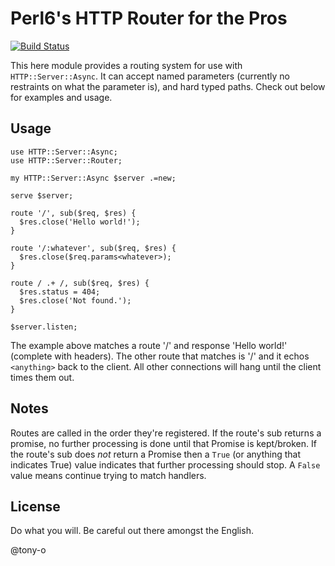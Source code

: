 # Perl6's HTTP Router for the Pros

[![Build Status](https://travis-ci.org/tony-o/perl6-http-server-router.svg)](https://travis-ci.org/tony-o/perl6-http-server-router)

This here module provides a routing system for use with ```HTTP::Server::Async```.  It can accept named parameters (currently no restraints on what the parameter is), and hard typed paths.  Check out below for examples and usage.

## Usage

```perl6
use HTTP::Server::Async;
use HTTP::Server::Router;

my HTTP::Server::Async $server .=new;

serve $server;

route '/', sub($req, $res) {
  $res.close('Hello world!');
}

route '/:whatever', sub($req, $res) {
  $res.close($req.params<whatever>);
}

route / .+ /, sub($req, $res) {
  $res.status = 404;
  $res.close('Not found.');
}

$server.listen;
```

The example above matches a route '/' and response 'Hello world!' (complete with headers).  The other route that matches is '/<anything>' and it echos ```<anything>``` back to the client.  All other connections will hang until the client times them out.

## Notes

Routes are called in the order they're registered.  If the route's sub returns a promise, no further processing is done until that Promise is kept/broken.  If the route's sub does *not* return a Promise then a ```True``` (or anything that indicates True) value indicates that further processing should stop.  A ```False``` value means continue trying to match handlers.


## License

Do what you will.  Be careful out there amongst the English.

@tony-o

